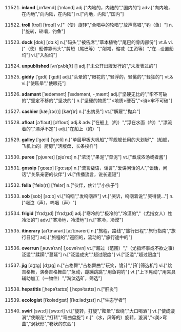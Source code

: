 11521. **inland**
[ˌɪnˈlænd]  [ˈɪnlənd]
adj.["内地的，内陆的","国内的"]  adv.["向内地，在内地","向内陆，在内陆"]  n.["内地，内陆","国内"]  

11522. **troll**
[trɒl]  [troʊl]
v.["（使）旋转","合唱中的轮唱","放声高唱","钓（鱼）"]  n.["旋转，轮唱，钓鱼"]  

11523. **dock**
[dɒk]  [dɑ:k]
n.["码头","被告席","草本植物","尾巴的骨肉部份"]  vt.& vi.["（使）船停靠码头","剪短（尾巴等）","削减，缩减（工资等）","在…设置船坞"]  vi.["入船坞"]  

11524. **unpublished**
[ʌnˈpʌblɪʃt]  []
adj.["未公开出版发行的","未发表过的"]  

11525. **giddy**
[ˈgɪdi]  [ˈɡɪdi]
adj.["头晕的","眼花的","轻浮的，轻佻的","轻狂的"]  vt.& vi.["使眩晕","使眼花"]  

11526. **adamant**
[ˈædəmənt]  [ˈædəmənt, -ˌmænt]
adj.["坚硬无比的","牢不可破的","坚定不移的","坚决的"]  n.["坚硬的物质","<地质>硬石","<诗>牢不可破"]  

11527. **cashier**
[kæˈʃɪə(r)]  [kæˈʃɪr]
n.["出纳员"]  vt.["解雇","抛弃"]  

11528. **afloat**
[əˈfləʊt]  [əˈfloʊt]
adj.& adv.["在船上（的）","浮在水面（的）","漂流着的","漂浮不定"]  adj.["在船上（的）"]  

11529. **galley**
[ˈgæli]  [ˈɡæli]
n.["单层甲板大帆船","军舰舰长用的大划艇","（船舰，飞机上的）厨房","活版盘，长条校样"]  

11530. **puree**
[ˈpjʊəreɪ]  [pjʊˈreɪ]
n.["浓汤","果泥","菜泥"]  vt.["煮成浓汤或者酱"]  

11531. **gossip**
[ˈgɒsɪp]  [ˈgɑ:sɪp]
n.["流言蜚语，谣言","爱讲闲话的人","谈话，闲话","关系亲密的伙伴"]  vi.["传播流言，说长道短"]  

11532. **fella**
['felə(r)]  ['felər]
n.["伙伴，伙计","小伙子"]  

11533. **sob**
[sɒb]  [sɑ:b]
vi.["呜咽","发呜咽声"]  vt.["哭诉，呜咽着说","哭得使…"]  n.["啜泣（声），呜咽（声）"]  

11534. **frigid**
[ˈfrɪdʒɪd]  [ˈfrɪdʒɪd]
adj.["寒冷的","极冷的","冷漠的","（尤指女人）性冷淡的"]  adv.["寒冷地，冷漠地"]  n.["寒冷，冷漠"]  

11535. **itinerary**
[aɪˈtɪnərəri]  [aɪˈtɪnəreri]
n.["旅程，路线","旅行日程","旅行指南","旅行日记"]  adj.["旅程的","巡回的，流动的","旅行途中的"]  

11536. **overrun**
[ˌəʊvəˈrʌn]  [ˌoʊvəˈrʌn]
vt.["超过（范围）","（尤指坏事或不欲之事）泛滥","蹂躏","蔓延"]  n.["泛滥成灾","超过限度"]  vi.["泛滥","超过限度"]  

11537. **jig**
[dʒɪg]  [dʒɪɡ]
n.["吉格舞","吉格舞曲","玩笑，诡计","[矿]筛选机"]  vi.["跳吉格舞，演奏吉格舞曲","急动，蹦蹦跳跳","用鱼钩钓"]  vt.["上下晃动","用夹具辅助加工（一物件）","淘汰选矿，筛选"]  

11538. **hepatitis**
[ˌhepəˈtaɪtɪs]  [ˌhɛpəˈtaɪtɪs]
n.["肝炎"]  

11539. **ecologist**
[iˈkɒlədʒɪst]  [iˈkɑ:lədʒɪst]
n.["生态学者"]  

11540. **swirl**
[swɜ:l]  [swɜ:rl]
vi.["旋转，打旋","眩晕","盘绕","大口喝酒"]  vt.["使成漩涡","使眼花","打转","弯曲盘旋"]  n.["（水，风等的）旋转，漩涡","<美>弯曲","涡状形","卷状的东西"]  

